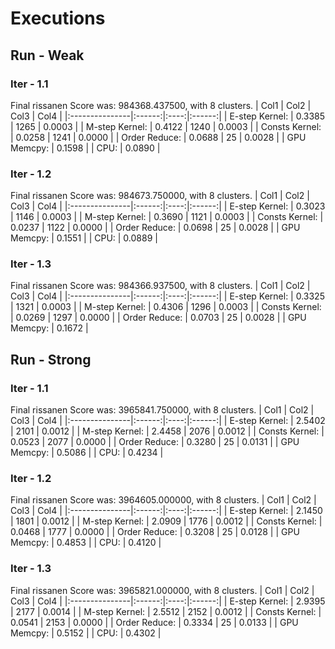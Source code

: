 # Executions
## Run - Weak
### Iter - 1.1
Final rissanen Score was: 984368.437500, with 8 clusters.
| Col1           | Col2   | Col3 | Col4   |
|:---------------|:------:|:----:|:------:|
| E-step Kernel: | 0.3385 | 1265 | 0.0003 |
| M-step Kernel: | 0.4122 | 1240 | 0.0003 |
| Consts Kernel: | 0.0258 | 1241 | 0.0000 |
| Order Reduce:  | 0.0688 | 25   | 0.0028 |
| GPU Memcpy:    | 0.1598 |
| CPU:           | 0.0890 |
### Iter - 1.2
Final rissanen Score was: 984673.750000, with 8 clusters.
| Col1           | Col2   | Col3 | Col4   |
|:---------------|:------:|:----:|:------:|
| E-step Kernel: | 0.3023 | 1146 | 0.0003 |
| M-step Kernel: | 0.3690 | 1121 | 0.0003 |
| Consts Kernel: | 0.0237 | 1122 | 0.0000 |
| Order Reduce:  | 0.0698 | 25   | 0.0028 |
| GPU Memcpy:    | 0.1551 |
| CPU:           | 0.0889 |
### Iter - 1.3
Final rissanen Score was: 984366.937500, with 8 clusters.
| Col1           | Col2   | Col3 | Col4   |
|:---------------|:------:|:----:|:------:|
| E-step Kernel: | 0.3325 | 1321 | 0.0003 |
| M-step Kernel: | 0.4306 | 1296 | 0.0003 |
| Consts Kernel: | 0.0269 | 1297 | 0.0000 |
| Order Reduce:  | 0.0703 | 25   | 0.0028 |
| GPU Memcpy:    | 0.1672 |
## Run - Strong
### Iter - 1.1
Final rissanen Score was: 3965841.750000, with 8 clusters. 
| Col1           | Col2   | Col3 | Col4   |
|:---------------|:------:|:----:|:------:|
| E-step Kernel: | 2.5402 | 2101 | 0.0012 |
| M-step Kernel: | 2.4458 | 2076 | 0.0012 |
| Consts Kernel: | 0.0523 | 2077 | 0.0000 |
| Order Reduce:  | 0.3280 | 25   | 0.0131 |
| GPU Memcpy:    | 0.5086 |
| CPU:           | 0.4234 |
### Iter - 1.2
Final rissanen Score was: 3964605.000000, with 8 clusters.
| Col1           | Col2   | Col3 | Col4   |
|:---------------|:------:|:----:|:------:|
| E-step Kernel: | 2.1450 | 1801 | 0.0012 |
| M-step Kernel: | 2.0909 | 1776 | 0.0012 |
| Consts Kernel: | 0.0468 | 1777 | 0.0000 |
| Order Reduce:  | 0.3208 | 25   | 0.0128 |
| GPU Memcpy:    | 0.4853 |
| CPU:           | 0.4120 |
### Iter - 1.3
Final rissanen Score was: 3965821.000000, with 8 clusters.
| Col1           | Col2   | Col3 | Col4   |
|:---------------|:------:|:----:|:------:|
| E-step Kernel: | 2.9395 | 2177 | 0.0014 |
| M-step Kernel: | 2.5512 | 2152 | 0.0012 |
| Consts Kernel: | 0.0541 | 2153 | 0.0000 |
| Order Reduce:  | 0.3334 | 25   | 0.0133 |
| GPU Memcpy:    | 0.5152 |
| CPU:           | 0.4302 |